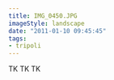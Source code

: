 ```yaml
---
title: IMG_0450.JPG
imageStyle: landscape
date: "2011-01-10 09:45:45"
tags: 
- tripoli
---
```


TK TK TK